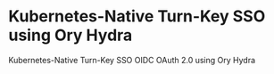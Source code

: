 # Kubernetes-Native Turn-Key SSO using Ory Hydra 
Kubernetes-Native Turn-Key SSO OIDC OAuth 2.0 using Ory Hydra  
